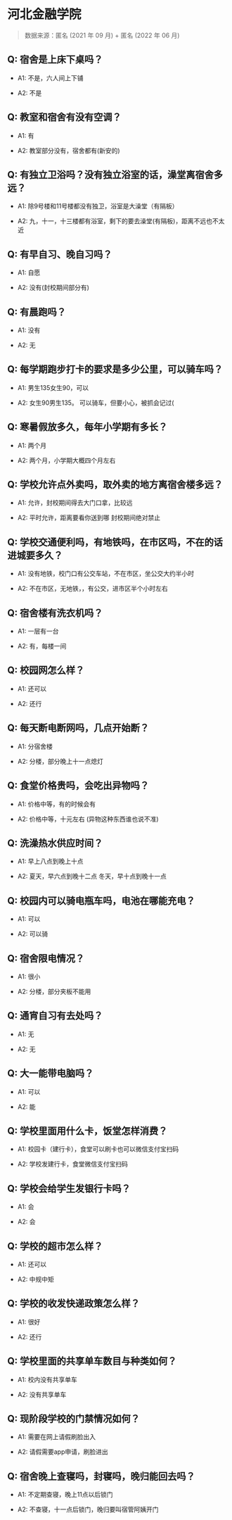 # 河北金融学院

> 数据来源：匿名 (2021 年 09 月) + 匿名 (2022 年 06 月)

## Q: 宿舍是上床下桌吗？

- A1: 不是，六人间上下铺

- A2: 不是

## Q: 教室和宿舍有没有空调？

- A1: 有

- A2: 教室部分没有，宿舍都有(新安的)

## Q: 有独立卫浴吗？没有独立浴室的话，澡堂离宿舍多远？

- A1: 除9号楼和11号楼都没有独卫，浴室是大澡堂（有隔板）

- A2: 九，十一，十三楼都有浴室，剩下的要去澡堂(有隔板)，距离不远也不太近

## Q: 有早自习、晚自习吗？

- A1: 自愿

- A2: 没有(封校期间部分有)

## Q: 有晨跑吗？

- A1: 没有

- A2: 无

## Q: 每学期跑步打卡的要求是多少公里，可以骑车吗？

- A1: 男生135女生90，可以

- A2: 女生90男生135。
可以骑车，但要小心，被抓会记过(

## Q: 寒暑假放多久，每年小学期有多长？

- A1: 两个月

- A2: 两个月，小学期大概四个月左右

## Q: 学校允许点外卖吗，取外卖的地方离宿舍楼多远？

- A1: 允许，封校期间得去大门口拿，比较远

- A2: 平时允许，距离要看你送到哪
封校期间绝对禁止

## Q: 学校交通便利吗，有地铁吗，在市区吗，不在的话进城要多久？

- A1: 没有地铁，校门口有公交车站，不在市区，坐公交大约半小时

- A2: 不在市区，无地铁，，有公交，进市区半个小时左右

## Q: 宿舍楼有洗衣机吗？

- A1: 一层有一台

- A2: 有，每楼一间

## Q: 校园网怎么样？

- A1: 还可以

- A2: 还行

## Q: 每天断电断网吗，几点开始断？

- A1: 分宿舍楼

- A2: 分楼，部分晚上十一点熄灯

## Q: 食堂价格贵吗，会吃出异物吗？

- A1: 价格中等，有的时候会有

- A2: 价格中等，十元左右
(异物这种东西谁也说不准)

## Q: 洗澡热水供应时间？

- A1: 早上八点到晚上十点

- A2: 夏天，早六点到晚十二点
冬天，早十点到晚十一点

## Q: 校园内可以骑电瓶车吗，电池在哪能充电？

- A1: 可以

- A2: 可以骑

## Q: 宿舍限电情况？

- A1: 很小

- A2: 分楼，部分夹板不能用

## Q: 通宵自习有去处吗？

- A1: 无

- A2: 无

## Q: 大一能带电脑吗？

- A1: 可以

- A2: 能

## Q: 学校里面用什么卡，饭堂怎样消费？

- A1: 校园卡（建行卡），食堂可以刷卡也可以微信支付宝扫码

- A2: 学校发建行卡，食堂微信支付宝扫码

## Q: 学校会给学生发银行卡吗？

- A1: 会

- A2: 会

## Q: 学校的超市怎么样？

- A1: 还可以

- A2: 中规中矩

## Q: 学校的收发快递政策怎么样？

- A1: 很好

- A2: 还行

## Q: 学校里面的共享单车数目与种类如何？

- A1: 校内没有共享单车

- A2: 没有共享单车

## Q: 现阶段学校的门禁情况如何？

- A1: 需要在网上请假刷脸出入

- A2: 请假需要app申请，刷脸进出

## Q: 宿舍晚上查寝吗，封寝吗，晚归能回去吗？

- A1: 不定期查寝，晚上11点以后锁门

- A2: 不查寝，十一点后锁门，晚归要叫宿管阿姨开门

